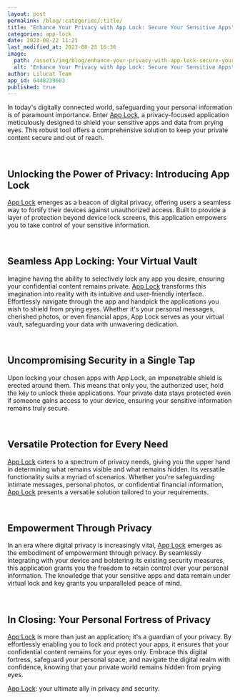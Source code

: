 ```yaml
---
layout: post
permalink: /blog/:categories/:title/
title: "Enhance Your Privacy with App Lock: Secure Your Sensitive Apps"
categories: app-lock
date: 2023-08-22 11:21
last_modified_at: 2023-08-23 16:36
image:
  path: /assets/img/blog/enhance-your-privacy-with-app-lock-secure-your-sensitive-apps.jpg
  alt: "Enhance Your Privacy with App Lock: Secure Your Sensitive Apps"
author: Lilucat Team
app_id: 6448239603
published: true
---
```

In today's digitally connected world, safeguarding your personal information is of paramount importance. Enter <a class="fw-semibold" href="https://apps.apple.com/app/apple-store/id6448239603?pt=126142472&ct=fromWebsite&mt=8">App Lock</a>, a privacy-focused application meticulously designed to shield your sensitive apps and data from prying eyes. This robust tool offers a comprehensive solution to keep your private content secure and out of reach.

<br>

## Unlocking the Power of Privacy: Introducing App Lock
<a class="fw-semibold" href="https://apps.apple.com/app/apple-store/id6448239603?pt=126142472&ct=fromWebsite&mt=8">App Lock</a> emerges as a beacon of digital privacy, offering users a seamless way to fortify their devices against unauthorized access. Built to provide a layer of protection beyond device lock screens, this application empowers you to take control of your sensitive information.

<br>

## Seamless App Locking: Your Virtual Vault
Imagine having the ability to selectively lock any app you desire, ensuring your confidential content remains private. <a class="fw-semibold" href="https://apps.apple.com/app/apple-store/id6448239603?pt=126142472&ct=fromWebsite&mt=8">App Lock</a> transforms this imagination into reality with its intuitive and user-friendly interface. Effortlessly navigate through the app and handpick the applications you wish to shield from prying eyes. Whether it's your personal messages, cherished photos, or even financial apps, App Lock serves as your virtual vault, safeguarding your data with unwavering dedication.

<br>

## Uncompromising Security in a Single Tap
Upon locking your chosen apps with App Lock, an impenetrable shield is erected around them. This means that only you, the authorized user, hold the key to unlock these applications. Your private data stays protected even if someone gains access to your device, ensuring your sensitive information remains truly secure.

<br>

## Versatile Protection for Every Need
<a class="fw-semibold" href="https://apps.apple.com/app/apple-store/id6448239603?pt=126142472&ct=fromWebsite&mt=8">App Lock</a> caters to a spectrum of privacy needs, giving you the upper hand in determining what remains visible and what remains hidden. Its versatile functionality suits a myriad of scenarios. Whether you're safeguarding intimate messages, personal photos, or confidential financial information, <a class="fw-semibold" href="https://apps.apple.com/app/apple-store/id6448239603?pt=126142472&ct=fromWebsite&mt=8">App Lock</a> presents a versatile solution tailored to your requirements.

<br>

## Empowerment Through Privacy
In an era where digital privacy is increasingly vital, <a class="fw-semibold" href="https://apps.apple.com/app/apple-store/id6448239603?pt=126142472&ct=fromWebsite&mt=8">App Lock</a> emerges as the embodiment of empowerment through privacy. By seamlessly integrating with your device and bolstering its existing security measures, this application grants you the freedom to retain control over your personal information. The knowledge that your sensitive apps and data remain under virtual lock and key grants you unparalleled peace of mind.

<br>

## In Closing: Your Personal Fortress of Privacy
<a class="fw-semibold" href="https://apps.apple.com/app/apple-store/id6448239603?pt=126142472&ct=fromWebsite&mt=8">App Lock</a> is more than just an application; it's a guardian of your privacy. By effortlessly enabling you to lock and protect your apps, it ensures that your confidential content remains for your eyes only. Embrace this digital fortress, safeguard your personal space, and navigate the digital realm with confidence, knowing that your private world remains hidden from prying eyes.
<br>

<a class="fw-semibold" href="https://apps.apple.com/app/apple-store/id6448239603?pt=126142472&ct=fromWebsite&mt=8">App Lock</a>: your ultimate ally in privacy and security.